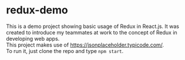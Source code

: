 # redux-demo  
This is a demo project showing basic usage of Redux in React.js. It was created to introduce my teammates at work to the concept of Redux in developing web apps.  
This project makes use of https://jsonplaceholder.typicode.com/.  
To run it, just clone the repo and type ```npm start```.
